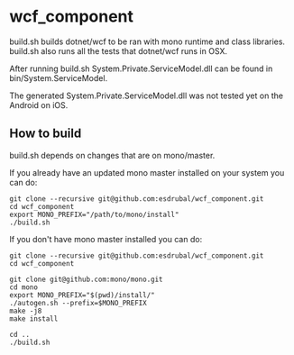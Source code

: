 # wcf_component

build.sh builds dotnet/wcf to be ran with mono runtime and class libraries.
build.sh also runs all the tests that dotnet/wcf runs in OSX.

After running build.sh System.Private.ServiceModel.dll can be found in bin/System.ServiceModel.

The generated System.Private.ServiceModel.dll was not tested yet on the Android on iOS.

## How to build

build.sh depends on changes that are on mono/master.

If you already have an updated mono master installed on your system you can do:
```
git clone --recursive git@github.com:esdrubal/wcf_component.git
cd wcf_component
export MONO_PREFIX="/path/to/mono/install"
./build.sh
```

If you don't have mono master installed you can do:
```
git clone --recursive git@github.com:esdrubal/wcf_component.git
cd wcf_component

git clone git@github.com:mono/mono.git
cd mono
export MONO_PREFIX="$(pwd)/install/"
./autogen.sh --prefix=$MONO_PREFIX
make -j8
make install

cd ..
./build.sh
```
